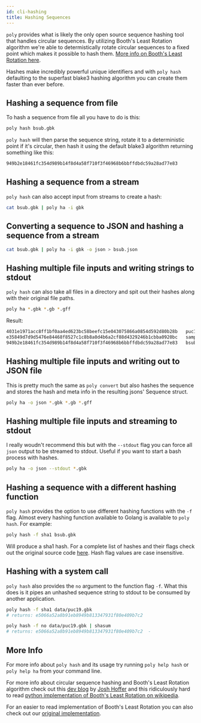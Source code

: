 ```yaml
---
id: cli-hashing
title: Hashing Sequences
---
```


`poly` provides what is likely the only open source sequence hashing tool that handles circular sequences. By utilizing Booth's Least Rotation algorithm we're able to determistically rotate circular sequences to a fixed point which makes it possible to hash them. [More info on Booth's Least Rotation here](#more-info).

Hashes make incredibly powerful unique identifiers and with `poly hash` defaulting to the superfast blake3 hashing algorithm you can create them faster than ever before.

## Hashing a sequence from file

To hash a sequence from file all you have to do is this:

``` bash
poly hash bsub.gbk
```

`poly hash` will then parse the sequence string, rotate it to a deterministic point if it's circular, then hash it using the default blake3 algorithm returning something like this:
``` bash
949b2e18461fc354d989b14f8d4a58f710f3f46968b6bbffdbdc59a28ad77e83
```

## Hashing a sequence from a stream

`poly hash` can also accept input from streams to create a hash:

```bash
cat bsub.gbk | poly ha -i gbk
```

## Converting a sequence to JSON and hashing a sequence from a stream

```bash
cat bsub.gbk | poly ha -i gbk -o json > bsub.json
```

## Hashing multiple file inputs and writing strings to stdout

`poly hash` can also take all files in a directory and spit out their hashes along with their original file paths.

```bash
poly ha *.gbk *.gb *.gff
```

Result:

```bash
4031e1971acc8ff1bf0aa4ed623bc58beefc15e043075866a0854d592d80b28b   puc19.gbk
e35849d7d9d5476e84468f8527c1c8b8a0d4b6a2cf88d4329246b1cbba0920bc   sample.gbk
949b2e18461fc354d989b14f8d4a58f710f3f46968b6bbffdbdc59a28ad77e83   bsub.gbk
```

## Hashing multiple file inputs and writing out to JSON file

This is pretty much the same as `poly convert` but also hashes the sequence and stores the hash and meta info in the resulting jsons' Sequence struct.

```bash
poly ha -o json *.gbk *.gb *.gff
```

## Hashing multiple file inputs and streaming to stdout

I really woudn't recommend this but with the `--stdout` flag you can force all `json` output to be streamed to stdout. Useful if you want to start a bash process with hashes.

```bash
poly ha -o json --stdout *.gbk 
```


## Hashing a sequence with a different hashing function

`poly hash` provides the option to use different hashing functions with the `-f` flag. Almost every hashing function available to Golang is available to `poly hash`. For example:

```bash
poly hash -f sha1 bsub.gbk
```

Will produce a sha1 hash. For a complete list of hashes and their flags check out the original source code [here](https://github.com/TimothyStiles/poly/blob/346e3eb58cdd74db14eba333ba428256f77c93b0/commands.go#L256). Hash flag values are case insensitive.

## Hashing with a system call

`poly hash` also provides the `no` argument to the function flag `-f`. What this does is it pipes an unhashed sequence string to stdout to be consumed by another application.

```bash
poly hash -f sha1 data/puc19.gbk
# returns: e5066a52a8b91eb8949b813347931f80e409b7c2

poly hash -f no data/puc19.gbk | shasum
# returns: e5066a52a8b91eb8949b813347931f80e409b7c2  -
```

## More Info

For more info about `poly hash` and its usage try running `poly help hash` or `poly help ha` from your command line.

For more info about circular sequence hashing and Booth's Least Rotation algorithm check out this [dev blog](https://www.ginkgobioworks.com/2020/04/20/fast-database-lookups-for-circular-dna-sequences/) by [Josh Hoffer](https://twitter.com/hofer) and this ridiculously hard to read [python implementation of Booth's Least Rotation on wikipedia](https://en.wikipedia.org/wiki/Lexicographically_minimal_string_rotation#Booth's_Algorithm).

For an easier to read implementation of Booth's Least Rotation you can also check out our [original implementation](https://github.com/TimothyStiles/poly/blob/346e3eb58cdd74db14eba333ba428256f77c93b0/hash.go#L40).